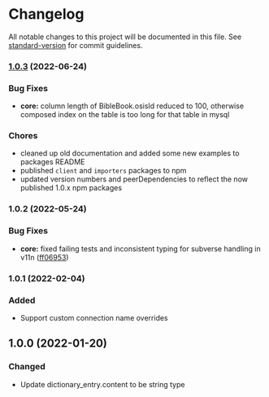# Changelog

All notable changes to this project will be documented in this file. See [standard-version](https://github.com/conventional-changelog/standard-version) for commit guidelines.

### [1.0.3](https://github.com/STEPBible/BibleEngine/compare/v1.0.2...v1.0.3) (2022-06-24)

### Bug Fixes

* **core:** column length of BibleBook.osisId reduced to 100, otherwise composed index on the table is too long for that table in mysql

### Chores

* cleaned up old documentation and added some new examples to packages README
* published `client` and `importers` packages to npm
* updated version numbers and peerDependencies to reflect the now published 1.0.x npm packages

### 1.0.2 (2022-05-24)


### Bug Fixes

* **core:** fixed failing tests and inconsistent typing for subverse handling in v11n ([ff06953](https://github.com/STEPBible/BibleEngine/commit/ff06953ac01c8b71a8c9f60cd804f483a9240e21))

### 1.0.1 (2022-02-04)
### Added
- Support custom connection name overrides

## 1.0.0 (2022-01-20)
### Changed
- Update dictionary_entry.content to be string type